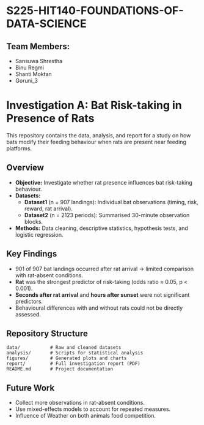 # S225-HIT140-FOUNDATIONS-OF-DATA-SCIENCE

## Team Members:

- Sansuwa Shrestha
- Binu Regmi
- Shanti Moktan
- Goruni_3

# Investigation A: Bat Risk-taking in Presence of Rats

This repository contains the data, analysis, and report for a study on how bats modify their feeding behaviour when rats are present near feeding platforms.

## Overview

- **Objective:** Investigate whether rat presence influences bat risk-taking behaviour.
- **Datasets:**
  - **Dataset1** (n = 907 landings): Individual bat observations (timing, risk, reward, rat arrival).
  - **Dataset2** (n = 2123 periods): Summarised 30-minute observation blocks.
- **Methods:** Data cleaning, descriptive statistics, hypothesis tests, and logistic regression.

## Key Findings

- 901 of 907 bat landings occurred after rat arrival → limited comparison with rat-absent conditions.
- **Rat** was the strongest predictor of risk-taking (odds ratio ≈ 0.05, p < 0.001).
- **Seconds after rat arrival** and **hours after sunset** were not significant predictors.
- Behavioural differences with and without rats could not be directly assessed.

## Repository Structure

```
data/           # Raw and cleaned datasets
analysis/       # Scripts for statistical analysis
figures/        # Generated plots and charts
report/         # Full investigation report (PDF)
README.md       # Project documentation
```

## Future Work

- Collect more observations in rat-absent conditions.
- Use mixed-effects models to account for repeated measures.
- Influence of Weather on both animals food competition.
